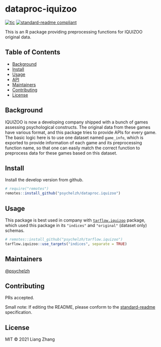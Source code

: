 # dataproc-iquizoo

[![tic](https://github.com/psychelzh/dataproc.iquizoo/workflows/tic/badge.svg?branch=master)](https://github.com/psychelzh/dataproc.iquizoo/actions)
[![standard-readme compliant](https://img.shields.io/badge/standard--readme-OK-green.svg?style=flat-square)](https://github.com/RichardLitt/standard-readme)

This is an R package providing preprocessing functions for IQUIZOO original data.

## Table of Contents

- [Background](#background)
- [Install](#install)
- [Usage](#usage)
- [API](#api)
- [Maintainers](#maintainers)
- [Contributing](#contributing)
- [License](#license)

## Background

IQUIZOO is now a developing company shipped with a bunch of games assessing psychological constructs. The original data from these games have various format, and this package tries to provide APIs for every game. The basic logic here is to use one dataset named `game_info`, which is exported to provide information of each game and its preprocessing function name, so that one can easily match the correct function to preprocess data for these games based on this dataset.

## Install

Install the develop version from github.

```r
# require("remotes")
remotes::install_github("psychelzh/dataproc.iquizoo")
```

## Usage

This package is best used in company with [`tarflow.iquizoo`](https://github.com/psychelzh/tarflow.iquizoo) package, which used this package in its `"indices"` and `"original"` (dataset only) schemas.

```r
# remotes::install_github("psychelzh/tarflow.iquizoo")
tarflow.iquizoo::use_targets("indices", separate = TRUE)
```

## Maintainers

[@psychelzh](https://github.com/psychelzh)

## Contributing

PRs accepted.

Small note: If editing the README, please conform to the [standard-readme](https://github.com/RichardLitt/standard-readme) specification.

## License

MIT © 2021 Liang Zhang
